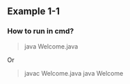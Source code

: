 ## Example 1-1

### How to run in cmd?

> java Welcome.java

Or

> javac Welcome.java
> java Welcome